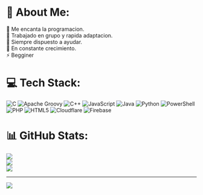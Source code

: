 # 💫 About Me:
🔭 Me encanta la programacion.<br>👯 Trabajado en grupo y rapida adaptacion.<br>🤝 Siempre dispuesto a ayudar. <br>🌱 En constante crecimiento.<br>⚡ Begginer<br>


# 💻 Tech Stack:
![C](https://img.shields.io/badge/c-%2300599C.svg?style=for-the-badge&logo=c&logoColor=white) ![Apache Groovy](https://img.shields.io/badge/Apache%20Groovy-4298B8.svg?style=for-the-badge&logo=Apache+Groovy&logoColor=white) ![C++](https://img.shields.io/badge/c++-%2300599C.svg?style=for-the-badge&logo=c%2B%2B&logoColor=white) ![JavaScript](https://img.shields.io/badge/javascript-%23323330.svg?style=for-the-badge&logo=javascript&logoColor=%23F7DF1E) ![Java](https://img.shields.io/badge/java-%23ED8B00.svg?style=for-the-badge&logo=openjdk&logoColor=white) ![Python](https://img.shields.io/badge/python-3670A0?style=for-the-badge&logo=python&logoColor=ffdd54) ![PowerShell](https://img.shields.io/badge/PowerShell-%235391FE.svg?style=for-the-badge&logo=powershell&logoColor=white) ![PHP](https://img.shields.io/badge/php-%23777BB4.svg?style=for-the-badge&logo=php&logoColor=white) ![HTML5](https://img.shields.io/badge/html5-%23E34F26.svg?style=for-the-badge&logo=html5&logoColor=white) ![Cloudflare](https://img.shields.io/badge/Cloudflare-F38020?style=for-the-badge&logo=Cloudflare&logoColor=white) ![Firebase](https://img.shields.io/badge/firebase-%23039BE5.svg?style=for-the-badge&logo=firebase)
# 📊 GitHub Stats:
![](https://github-readme-stats.vercel.app/api?username=ErickVillarroel1722&theme=dark&hide_border=false&include_all_commits=true&count_private=false)<br/>
![](https://github-readme-streak-stats.herokuapp.com/?user=ErickVillarroel1722&theme=dark&hide_border=false)<br/>
![](https://github-readme-stats.vercel.app/api/top-langs/?username=ErickVillarroel1722&theme=dark&hide_border=false&include_all_commits=true&count_private=false&layout=compact)

---
[![](https://visitcount.itsvg.in/api?id=ErickVillarroel1722&icon=0&color=0)](https://visitcount.itsvg.in)

<!-- Proudly created with GPRM ( https://gprm.itsvg.in ) -->
